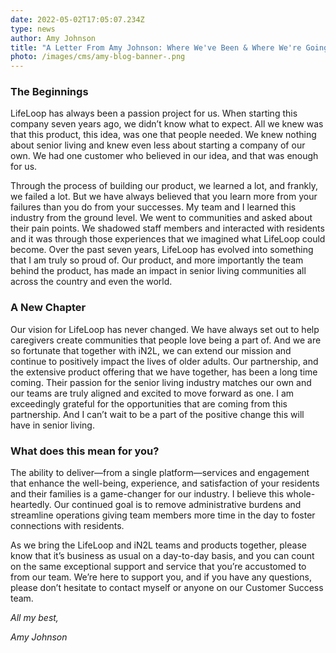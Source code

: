 ```yaml
---
date: 2022-05-02T17:05:07.234Z
type: news
author: Amy Johnson
title: "A Letter From Amy Johnson: Where We've Been & Where We're Going"
photo: /images/cms/amy-blog-banner-.png
---
```

### The Beginnings

LifeLoop has always been a passion project for us. When starting this company seven years ago, we didn’t know what to expect. All we knew was that this product, this idea, was one that people needed. We knew nothing about senior living and knew even less about starting a company of our own. We had one customer who believed in our idea, and that was enough for us. 

Through the process of building our product, we learned a lot, and frankly, we failed a lot. But we have always believed that you learn more from your failures than you do from your successes. My team and I learned this industry from the ground level. We went to communities and asked about their pain points. We shadowed staff members and interacted with residents and it was through those experiences that we imagined what LifeLoop could become. Over the past seven years, LifeLoop has evolved into something that I am truly so proud of. Our product, and more importantly the team behind the product, has made an impact in senior living communities all across the country and even the world. 

### A New Chapter

Our vision for LifeLoop has never changed. We have always set out to help caregivers create communities that people love being a part of. And we are so fortunate that together with iN2L, we can extend our mission and continue to positively impact the lives of older adults. Our partnership, and the extensive product offering that we have together, has been a long time coming. Their passion for the senior living industry matches our own and our teams are truly aligned and excited to move forward as one. I am exceedingly grateful for the opportunities that are coming from this partnership. And I can’t wait to be a part of the positive change this will have in senior living. 

### What does this mean for you?

The ability to deliver—from a single platform—services and engagement that enhance the well-being, experience, and satisfaction of your residents and their families is a game-changer for our industry. I believe this whole-heartedly. Our continued goal is to remove administrative burdens and streamline operations giving team members more time in the day to foster connections with residents.

As we bring the LifeLoop and iN2L teams and products together, please know that it’s business as usual on a day-to-day basis, and you can count on the same exceptional support and service that you’re accustomed to from our team. We’re here to support you, and if you have any questions, please don’t hesitate to contact myself or anyone on our Customer Success team. 

*All my best,* 

*Amy Johnson*